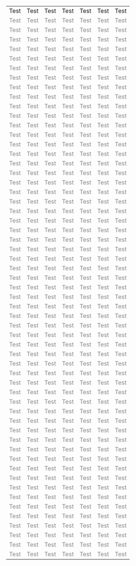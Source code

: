 <table>
	<tr>
		<td>Test</td>
		<td>Test</td>
		<td>Test</td>
		<td>Test</td>
		<td>Test</td>
		<td>Test</td>
		<td>Test</td>
	</tr>
	<tr style="color:#888888">
		<td>Test</td>
		<td>Test</td>
		<td>Test</td>
		<td>Test</td>
		<td>Test</td>
		<td>Test</td>
		<td>Test</td>
	</tr>
	<tr style="color:#888888">
		<td>Test</td>
		<td>Test</td>
		<td>Test</td>
		<td>Test</td>
		<td>Test</td>
		<td>Test</td>
		<td>Test</td>
	</tr>
	<tr style="color:#888888">
		<td>Test</td>
		<td>Test</td>
		<td>Test</td>
		<td>Test</td>
		<td>Test</td>
		<td>Test</td>
		<td>Test</td>
	</tr>
	<tr style="color:#888888">
		<td>Test</td>
		<td>Test</td>
		<td>Test</td>
		<td>Test</td>
		<td>Test</td>
		<td>Test</td>
		<td>Test</td>
	</tr>
	<tr style="color:#888888">
		<td>Test</td>
		<td>Test</td>
		<td>Test</td>
		<td>Test</td>
		<td>Test</td>
		<td>Test</td>
		<td>Test</td>
	</tr>
	<tr style="color:#888888">
		<td>Test</td>
		<td>Test</td>
		<td>Test</td>
		<td>Test</td>
		<td>Test</td>
		<td>Test</td>
		<td>Test</td>
	</tr>
	<tr style="color:#888888">
		<td>Test</td>
		<td>Test</td>
		<td>Test</td>
		<td>Test</td>
		<td>Test</td>
		<td>Test</td>
		<td>Test</td>
	</tr>
	<tr style="color:#888888">
		<td>Test</td>
		<td>Test</td>
		<td>Test</td>
		<td>Test</td>
		<td>Test</td>
		<td>Test</td>
		<td>Test</td>
	</tr>
	<tr style="color:#888888">
		<td>Test</td>
		<td>Test</td>
		<td>Test</td>
		<td>Test</td>
		<td>Test</td>
		<td>Test</td>
		<td>Test</td>
	</tr>
	<tr style="color:#888888">
		<td>Test</td>
		<td>Test</td>
		<td>Test</td>
		<td>Test</td>
		<td>Test</td>
		<td>Test</td>
		<td>Test</td>
	</tr>
	<tr style="color:#888888">
		<td>Test</td>
		<td>Test</td>
		<td>Test</td>
		<td>Test</td>
		<td>Test</td>
		<td>Test</td>
		<td>Test</td>
	</tr>
	<tr style="color:#888888">
		<td>Test</td>
		<td>Test</td>
		<td>Test</td>
		<td>Test</td>
		<td>Test</td>
		<td>Test</td>
		<td>Test</td>
	</tr>
	<tr style="color:#888888">
		<td>Test</td>
		<td>Test</td>
		<td>Test</td>
		<td>Test</td>
		<td>Test</td>
		<td>Test</td>
		<td>Test</td>
	</tr>
	<tr style="color:#888888">
		<td>Test</td>
		<td>Test</td>
		<td>Test</td>
		<td>Test</td>
		<td>Test</td>
		<td>Test</td>
		<td>Test</td>
	</tr>
	<tr style="color:#888888">
		<td>Test</td>
		<td>Test</td>
		<td>Test</td>
		<td>Test</td>
		<td>Test</td>
		<td>Test</td>
		<td>Test</td>
	</tr>
	<tr style="color:#888888">
		<td>Test</td>
		<td>Test</td>
		<td>Test</td>
		<td>Test</td>
		<td>Test</td>
		<td>Test</td>
		<td>Test</td>
	</tr>
	<tr style="color:#888888">
		<td>Test</td>
		<td>Test</td>
		<td>Test</td>
		<td>Test</td>
		<td>Test</td>
		<td>Test</td>
		<td>Test</td>
	</tr>
	<tr style="color:#888888">
		<td>Test</td>
		<td>Test</td>
		<td>Test</td>
		<td>Test</td>
		<td>Test</td>
		<td>Test</td>
		<td>Test</td>
	</tr>
	<tr style="color:#888888">
		<td>Test</td>
		<td>Test</td>
		<td>Test</td>
		<td>Test</td>
		<td>Test</td>
		<td>Test</td>
		<td>Test</td>
	</tr>
	<tr style="color:#888888">
		<td>Test</td>
		<td>Test</td>
		<td>Test</td>
		<td>Test</td>
		<td>Test</td>
		<td>Test</td>
		<td>Test</td>
	</tr>
	<tr style="color:#888888">
		<td>Test</td>
		<td>Test</td>
		<td>Test</td>
		<td>Test</td>
		<td>Test</td>
		<td>Test</td>
		<td>Test</td>
	</tr>
	<tr style="color:#888888">
		<td>Test</td>
		<td>Test</td>
		<td>Test</td>
		<td>Test</td>
		<td>Test</td>
		<td>Test</td>
		<td>Test</td>
	</tr>
	<tr style="color:#888888">
		<td>Test</td>
		<td>Test</td>
		<td>Test</td>
		<td>Test</td>
		<td>Test</td>
		<td>Test</td>
		<td>Test</td>
	</tr>
	<tr style="color:#888888">
		<td>Test</td>
		<td>Test</td>
		<td>Test</td>
		<td>Test</td>
		<td>Test</td>
		<td>Test</td>
		<td>Test</td>
	</tr>
	<tr style="color:#888888">
		<td>Test</td>
		<td>Test</td>
		<td>Test</td>
		<td>Test</td>
		<td>Test</td>
		<td>Test</td>
		<td>Test</td>
	</tr>
	<tr style="color:#888888">
		<td>Test</td>
		<td>Test</td>
		<td>Test</td>
		<td>Test</td>
		<td>Test</td>
		<td>Test</td>
		<td>Test</td>
	</tr>
	<tr style="color:#888888">
		<td>Test</td>
		<td>Test</td>
		<td>Test</td>
		<td>Test</td>
		<td>Test</td>
		<td>Test</td>
		<td>Test</td>
	</tr>
	<tr style="color:#888888">
		<td>Test</td>
		<td>Test</td>
		<td>Test</td>
		<td>Test</td>
		<td>Test</td>
		<td>Test</td>
		<td>Test</td>
	</tr>
	<tr style="color:#888888">
		<td>Test</td>
		<td>Test</td>
		<td>Test</td>
		<td>Test</td>
		<td>Test</td>
		<td>Test</td>
		<td>Test</td>
	</tr>
	<tr style="color:#888888">
		<td>Test</td>
		<td>Test</td>
		<td>Test</td>
		<td>Test</td>
		<td>Test</td>
		<td>Test</td>
		<td>Test</td>
	</tr>
	<tr style="color:#888888">
		<td>Test</td>
		<td>Test</td>
		<td>Test</td>
		<td>Test</td>
		<td>Test</td>
		<td>Test</td>
		<td>Test</td>
	</tr>
	<tr style="color:#888888">
		<td>Test</td>
		<td>Test</td>
		<td>Test</td>
		<td>Test</td>
		<td>Test</td>
		<td>Test</td>
		<td>Test</td>
	</tr>
	<tr style="color:#888888">
		<td>Test</td>
		<td>Test</td>
		<td>Test</td>
		<td>Test</td>
		<td>Test</td>
		<td>Test</td>
		<td>Test</td>
	</tr>
	<tr style="color:#888888">
		<td>Test</td>
		<td>Test</td>
		<td>Test</td>
		<td>Test</td>
		<td>Test</td>
		<td>Test</td>
		<td>Test</td>
	</tr>
	<tr style="color:#888888">
		<td>Test</td>
		<td>Test</td>
		<td>Test</td>
		<td>Test</td>
		<td>Test</td>
		<td>Test</td>
		<td>Test</td>
	</tr>
	<tr style="color:#888888">
		<td>Test</td>
		<td>Test</td>
		<td>Test</td>
		<td>Test</td>
		<td>Test</td>
		<td>Test</td>
		<td>Test</td>
	</tr>
	<tr style="color:#888888">
		<td>Test</td>
		<td>Test</td>
		<td>Test</td>
		<td>Test</td>
		<td>Test</td>
		<td>Test</td>
		<td>Test</td>
	</tr>
	<tr style="color:#888888">
		<td>Test</td>
		<td>Test</td>
		<td>Test</td>
		<td>Test</td>
		<td>Test</td>
		<td>Test</td>
		<td>Test</td>
	</tr>
	<tr style="color:#888888">
		<td>Test</td>
		<td>Test</td>
		<td>Test</td>
		<td>Test</td>
		<td>Test</td>
		<td>Test</td>
		<td>Test</td>
	</tr>
	<tr style="color:#888888">
		<td>Test</td>
		<td>Test</td>
		<td>Test</td>
		<td>Test</td>
		<td>Test</td>
		<td>Test</td>
		<td>Test</td>
	</tr>
	<tr style="color:#888888">
		<td>Test</td>
		<td>Test</td>
		<td>Test</td>
		<td>Test</td>
		<td>Test</td>
		<td>Test</td>
		<td>Test</td>
	</tr>
	<tr style="color:#888888">
		<td>Test</td>
		<td>Test</td>
		<td>Test</td>
		<td>Test</td>
		<td>Test</td>
		<td>Test</td>
		<td>Test</td>
	</tr>
	<tr style="color:#888888">
		<td>Test</td>
		<td>Test</td>
		<td>Test</td>
		<td>Test</td>
		<td>Test</td>
		<td>Test</td>
		<td>Test</td>
	</tr>
	<tr style="color:#888888">
		<td>Test</td>
		<td>Test</td>
		<td>Test</td>
		<td>Test</td>
		<td>Test</td>
		<td>Test</td>
		<td>Test</td>
	</tr>
	<tr style="color:#888888">
		<td>Test</td>
		<td>Test</td>
		<td>Test</td>
		<td>Test</td>
		<td>Test</td>
		<td>Test</td>
		<td>Test</td>
	</tr>
	<tr style="color:#888888">
		<td>Test</td>
		<td>Test</td>
		<td>Test</td>
		<td>Test</td>
		<td>Test</td>
		<td>Test</td>
		<td>Test</td>
	</tr>
	<tr style="color:#888888">
		<td>Test</td>
		<td>Test</td>
		<td>Test</td>
		<td>Test</td>
		<td>Test</td>
		<td>Test</td>
		<td>Test</td>
	</tr>
	<tr style="color:#888888">
		<td>Test</td>
		<td>Test</td>
		<td>Test</td>
		<td>Test</td>
		<td>Test</td>
		<td>Test</td>
		<td>Test</td>
	</tr>
	<tr style="color:#888888">
		<td>Test</td>
		<td>Test</td>
		<td>Test</td>
		<td>Test</td>
		<td>Test</td>
		<td>Test</td>
		<td>Test</td>
	</tr>
	<tr style="color:#888888">
		<td>Test</td>
		<td>Test</td>
		<td>Test</td>
		<td>Test</td>
		<td>Test</td>
		<td>Test</td>
		<td>Test</td>
	</tr>
	<tr style="color:#888888">
		<td>Test</td>
		<td>Test</td>
		<td>Test</td>
		<td>Test</td>
		<td>Test</td>
		<td>Test</td>
		<td>Test</td>
	</tr>
	<tr style="color:#888888">
		<td>Test</td>
		<td>Test</td>
		<td>Test</td>
		<td>Test</td>
		<td>Test</td>
		<td>Test</td>
		<td>Test</td>
	</tr>
	<tr style="color:#888888">
		<td>Test</td>
		<td>Test</td>
		<td>Test</td>
		<td>Test</td>
		<td>Test</td>
		<td>Test</td>
		<td>Test</td>
	</tr>
	<tr style="color:#888888">
		<td>Test</td>
		<td>Test</td>
		<td>Test</td>
		<td>Test</td>
		<td>Test</td>
		<td>Test</td>
		<td>Test</td>
	</tr>
	<tr style="color:#888888">
		<td>Test</td>
		<td>Test</td>
		<td>Test</td>
		<td>Test</td>
		<td>Test</td>
		<td>Test</td>
		<td>Test</td>
	</tr>
	<tr style="color:#888888">
		<td id="probesprung">Test</td>
		<td>Test</td>
		<td>Test</td>
		<td>Test</td>
		<td>Test</td>
		<td>Test</td>
		<td>Test</td>
	</tr>
	<tr style="color:#888888">
		<td>Test</td>
		<td>Test</td>
		<td>Test</td>
		<td>Test</td>
		<td>Test</td>
		<td>Test</td>
		<td>Test</td>
	</tr>
</table>